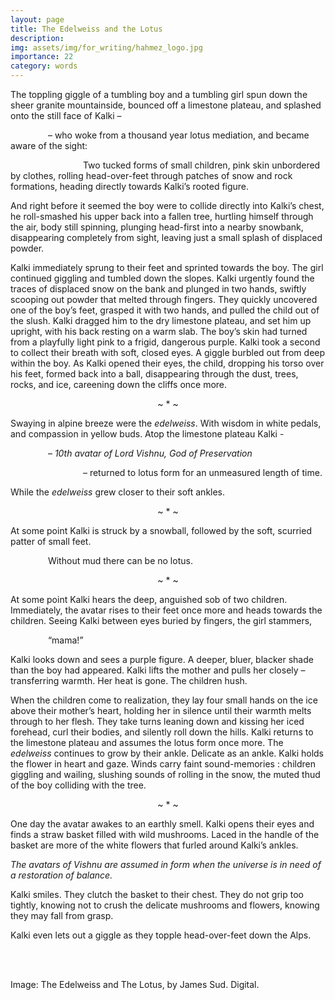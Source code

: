 ```yaml
---
layout: page
title: The Edelweiss and the Lotus
description:
img: assets/img/for_writing/hahmez_logo.jpg
importance: 22
category: words
---
```


The toppling giggle of a tumbling boy and a tumbling girl spun down the sheer granite mountainside, bounced off a limestone plateau, and splashed onto the still face of Kalki –

&emsp;&emsp;&emsp;&emsp; – who woke from a thousand year lotus mediation, and became aware of the sight:

&emsp;&emsp;&emsp;&emsp;&emsp;&emsp;&emsp;&emsp; Two tucked forms of small children, pink skin unbordered by clothes, rolling head-over-feet through patches of snow and rock formations, heading directly towards Kalki’s rooted figure.

And right before it seemed the boy were to collide directly into Kalki’s chest, he roll-smashed his upper back into a fallen tree, hurtling himself through the air, body still spinning, plunging head-first into a nearby snowbank, disappearing completely from sight, leaving just a small splash of displaced powder.

Kalki immediately sprung to their feet and sprinted towards the boy. The girl continued giggling and tumbled down the slopes. Kalki urgently found the traces of displaced snow on the bank and plunged in two hands, swiftly scooping out powder that melted through fingers. They quickly uncovered one of the boy’s feet, grasped it with two hands, and pulled the child out of the slush. Kalki dragged him to the dry limestone plateau, and set him up upright, with his back resting on a warm slab. The boy’s skin had turned from a playfully light pink to a frigid, dangerous purple. Kalki took a second to collect their breath with soft, closed eyes. A giggle burbled out from deep within the boy. As Kalki opened their eyes, the child, dropping his torso over his feet, formed back into a ball, disappearing through the dust, trees, rocks, and ice, careening down the cliffs once more.

<p><center> ~ * ~ </center></p>

Swaying in alpine breeze were the *edelweiss*. With wisdom in white pedals, and compassion in yellow buds. Atop the limestone plateau Kalki - 

&emsp;&emsp;&emsp;&emsp; – *10th avatar of Lord Vishnu, God of Preservation*

&emsp;&emsp;&emsp;&emsp;&emsp;&emsp;&emsp;&emsp; – returned to lotus form for an unmeasured length of time. 

While the *edelweiss* grew closer to their soft ankles.

<p><center> ~ * ~ </center></p>

At some point Kalki is struck by a snowball, followed by the soft, scurried patter of small feet. 

&emsp;&emsp;&emsp;&emsp; Without mud there can be no lotus.

<p><center> ~ * ~ </center></p>

At some point Kalki hears the deep, anguished sob of two children. Immediately, the avatar rises to their feet once more and heads towards the children. Seeing Kalki between eyes buried by fingers, the girl stammers,

&emsp;&emsp;&emsp;&emsp; “mama!” 

Kalki looks down and sees a purple figure. A deeper, bluer, blacker shade than the boy had appeared. Kalki lifts the mother and pulls her closely – transferring warmth. Her heat is gone. The children hush.

When the children come to realization, they lay four small hands on the ice above their mother’s heart, holding her in silence until their warmth melts through to her flesh. They take turns leaning down and kissing her iced forehead, curl their bodies, and silently roll down the hills. 
Kalki returns to the limestone plateau and assumes the lotus form once more. The *edelweiss* continues to grow by their ankle. Delicate as an ankle. Kalki holds the flower in heart and gaze. Winds carry faint sound-memories : children giggling and wailing, slushing sounds of rolling in the snow, the muted thud of the boy colliding with the tree. 

<p><center> ~ * ~ </center></p>

One day the avatar awakes to an earthly smell. Kalki opens their eyes and finds a straw basket filled with wild mushrooms. Laced in the handle of the basket are more of the white flowers that furled around Kalki’s ankles.

*The avatars of Vishnu are assumed in form when the universe is in need of a restoration of balance.*

Kalki smiles. They clutch the basket to their chest. They do not grip too tightly, knowing not to crush the delicate mushrooms and flowers, knowing they may fall from grasp.

Kalki even lets out a giggle as they topple head-over-feet down the Alps.

<br/><br/>

Image: The Edelweiss and The Lotus, by James Sud. Digital.